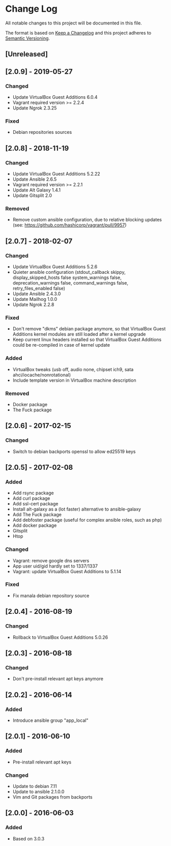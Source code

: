 # Change Log
All notable changes to this project will be documented in this file.

The format is based on [Keep a Changelog](http://keepachangelog.com/)
and this project adheres to [Semantic Versioning](http://semver.org/).

## [Unreleased]

## [2.0.9] - 2019-05-27
### Changed
- Update VirtualBox Guest Additions 6.0.4
- Vagrant required version >= 2.2.4
- Update Ngrok 2.3.25

### Fixed
- Debian repositories sources

## [2.0.8] - 2018-11-19
### Changed
- Update VirtualBox Guest Additions 5.2.22
- Update Ansible 2.6.5
- Vagrant required version >= 2.2.1
- Update Alt Galaxy 1.4.1
- Update Gitsplit 2.0

### Removed
- Remove custom ansible configuration, due to relative blocking updates
  (see: https://github.com/hashicorp/vagrant/pull/9957)

## [2.0.7] - 2018-02-07
### Changed
- Update VirtualBox Guest Additions 5.2.6
- Quieter ansible configuration (stdout_callback skippy, display_skipped_hosts false
  system_warnings false, deprecation_warnings false, command_warnings false,
  retry_files_enabled false)
- Update Ansible 2.4.3.0
- Update Mailhog 1.0.0
- Update Ngrok 2.2.8

### Fixed
- Don't remove "dkms" debian package anymore, so that VirtualBox Guest
  Additions kernel modules are still loaded after a kernel upgrade
- Keep current linux headers installed so that VirtualBox Guest Additions could be
  re-compiled in case of kernel update

### Added
- VirtualBox tweaks (usb off, audio none, chipset ich9, sata ahci/iocache/nonrotational)
- Include template version in VirtualBox machine description

### Removed
- Docker package
- The Fuck package

## [2.0.6] - 2017-02-15
### Changed
- Switch to debian backports openssl to allow ed25519 keys

## [2.0.5] - 2017-02-08
### Added
- Add rsync package
- Add curl package
- Add ssl-cert package
- Install alt-galaxy as a (lot faster) alternative to ansible-galaxy
- Add The Fuck package
- Add debfoster package (useful for complex ansible roles, such as php)
- Add docker package
- Gitsplit
- Htop

### Changed
- Vagrant: remove google dns servers
- App user uid/gid hardly set to 1337/1337
- Vagrant: update VirtualBox Guest Additions to 5.1.14

### Fixed
- Fix manala debian repository source

## [2.0.4] - 2016-08-19
### Changed
- Rollback to VirtualBox Guest Additions 5.0.26

## [2.0.3] - 2016-08-18
### Changed
- Don't pre-install relevant apt keys anymore

## [2.0.2] - 2016-06-14
### Added
- Introduce ansible group "app_local"

## [2.0.1] - 2016-06-10
### Added
- Pre-install relevant apt keys

### Changed
- Update to debian 7.11
- Update to ansible 2.1.0.0
- Vim and Git packages from backports

## [2.0.0] - 2016-06-03
### Added
- Based on 3.0.3
